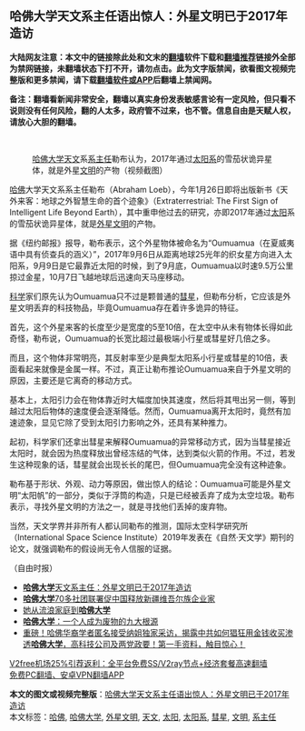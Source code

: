  <h2>哈佛大学天文系主任语出惊人：外星文明已于2017年造访</h2> <p class="notice"><b>大陆网友注意：本文中的链接除此处和文末的<a href="https://github.com/bannedbook/fanqiang" >翻墙</a>软件下载和<a href="https://github.com/killgcd/justmysocks/blob/master/README.md">翻墙推荐</a>链接外全部为禁网链接，未翻墙状态下打不开，请勿点击。此为文字版禁闻，欲看图文视频完整版和更多禁闻，请下载<a href="https://github.com/bannedbook/fanqiang">翻墙软件或APP</a>后翻墙上禁闻网。</p><p>备注：翻墙看新闻非常安全，翻墙以真实身份发表敏感言论有一定风险，但只看不说则没有任何风险，翻的人太多，政府管不过来，也不管。信息自由是天赋人权，请放心大胆的翻墙。</b></p>  <div class="entry"> <br /> <figure><figcaption class="wp-caption-text"><a href="https://www.bannedbook.org/bnews/tag/%e5%93%88%e4%bd%9b%e5%a4%a7%e5%ad%a6/" class="st_tag internal_tag" rel="tag" title="标签 哈佛大学 下的日志">哈佛大学</a><a href="https://www.bannedbook.org/bnews/tag/%e5%a4%a9%e6%96%87/" class="st_tag internal_tag" rel="tag" title="标签 天文 下的日志">天文</a>系<a href="https://www.bannedbook.org/bnews/tag/%E7%B3%BB%E4%B8%BB%E4%BB%BB/" class="st_tag internal_tag" rel="tag" title="标签 系主任 下的日志">系主任</a>勒布认为，2017年通过<a href="https://www.bannedbook.org/bnews/tag/%e5%a4%aa%e9%98%b3%e7%b3%bb/" class="st_tag internal_tag" rel="tag" title="标签 太阳系 下的日志">太阳系</a>的雪茄状诡异星体，就是外星<a href="https://www.bannedbook.org/bnews/tag/%E6%96%87%E6%98%8E/" class="st_tag internal_tag" rel="tag" title="标签 文明 下的日志">文明</a>的产物（视频截图）</figcaption></figure> <p><a href="https://www.bannedbook.org/bnews/tag/%e5%93%88%e4%bd%9b/" class="st_tag internal_tag" rel="tag" title="标签 哈佛 下的日志">哈佛</a>大学天文系系主任勒布（Abraham Loeb），今年1月26日即将出版新书《天外来客：地球之外智慧生命的首个迹象》（Extraterrestrial: The First Sign of Intelligent Life Beyond Earth），其中重申他过去的研究，亦即2017年通过<a href="https://www.bannedbook.org/bnews/tag/%e5%a4%aa%e9%98%b3/" class="st_tag internal_tag" rel="tag" title="标签 太阳 下的日志">太阳</a>系的雪茄状诡异星体，就是<a href="https://www.bannedbook.org/bnews/tag/%e5%a4%96%e6%98%9f%e6%96%87%e6%98%8e/" class="st_tag internal_tag" rel="tag" title="标签 外星文明 下的日志">外星文明</a>的产物。</p> <p>据《纽约邮报》报导，勒布表示，这个外星物体被命名为“Oumuamua（在夏威夷语中具有侦查兵的涵义）”，2017年9月6日从距离地球25光年的织女星方向进入太阳系，9月9日是它最靠近太阳的时候，到了9月底，Oumuamua以时速9.5万公里掠过金星，10月7日飞越地球后迅速向天马座移动。</p> <p><span class='wp_keywordlink'><a href="https://www.bannedbook.org/forum11/topic309.html" title="禁片：“科学”的棍子" target="_blank">科学</a></span>家们原先认为Oumuamua只不过是颗普通的<a href="https://www.bannedbook.org/bnews/tag/%E5%BD%97%E6%98%9F/" class="st_tag internal_tag" rel="tag" title="标签 彗星 下的日志">彗星</a>，但勒布分析，它应该是外星文明丢弃的科技物品，毕竟Oumuamua存在着许多诡异的特征。</p>  <p>首先，这个外星来客的长度至少是宽度的5至10倍，在太空中从未有物体长得如此奇怪，勒布说，Oumuamua的长宽比超过最极端小行星或彗星好几倍之多。</p> <p>而且，这个物体非常明亮，其反射率至少是典型太阳系小行星或彗星的10倍，表面看起来就像是金属一样。不过，真正让勒布推论Oumuamua来自于外星文明的原因，主要还是它离奇的移动方式。</p> <p>基本上，太阳引力会在物体靠近时大幅度加快其速度，然后将其甩出另一侧，等到越过太阳后物体的速度便会逐渐降低。然而，Oumuamua离开太阳时，竟然有加速迹象，显见它除了受到太阳引力影响之外，还具有某种推力。</p>  <p>起初，科学家们还拿出彗星来解释Oumuamua的异常移动方式，因为当彗星接近太阳时，就会因为热度释放出曾经冻结的气体，达到类似火箭的作用。不过，若发生这种现象的话，彗星就会出现长长的尾巴，但Oumuamua完全没有这种迹象。</p> <p>勒布基于形状、外观、动力等原因，做出惊人的结论：Oumuamua可能是外星文明“太阳帆”的一部分，类似于浮筒的构造，只是已经被丢弃了成为太空垃圾。勒布表示，寻找外星文明的方法之一，就是寻找他们丢掉的废弃物。</p> <p>当然，天文学界并非所有人都认同勒布的推测，国际太空科学研究所（International Space Science Institute）2019年发表在《自然·天文学》期刊的论文，就强调勒布的假设尚无令人信服的证据。</p>  <p>（自由时报）</p> <ul class='op-related-articles' title='相关阅读'> <li><a href='https://www.bannedbook.org/bnews/comments/20210103/1460184.html' target='_blank'><b>哈佛大学</b>天文系主任：外星文明已于2017年造访</a></li> <li><a href='https://www.bannedbook.org/bnews/ssgc/20210103/1459965.html' target='_blank'><b>哈佛大学</b>70多社团联署促中国释放新疆维吾尔族企业家</a></li> <li><a href='https://www.bannedbook.org/bnews/taiwannews/20201221/1451839.html' target='_blank'>她从流浪家庭到<b>哈佛大学</b></a></li> <li><a href='https://www.bannedbook.org/bnews/funmedia/20201209/1444445.html' target='_blank'><b>哈佛大学</b>：一个人成为废物的九大根源</a></li> <li><a href='https://www.bannedbook.org/bnews/bannedvideo/20201209/1444334.html' target='_blank'>重磅！哈佛华裔学者匿名接受纳姐独家采访，揭露中共如何猖狂用金钱收买渗透<b>哈佛大学</b>，高科技公司及两党政要！第一手资料，触目惊心！</a></li> </ul> <p class="texttj"> <a href="https://www.bannedbook.org/forum23/topic22702.html" target="_blank">V2free机场25%引荐返利：全平台免费SS/V2ray节点+经济套餐高速翻墙</a><br/> <a href="https://github.com/bannedbook/fanqiang/wiki/%E7%A6%81%E9%97%BB%E7%BD%91%E5%AE%89%E5%8D%93%E7%BF%BB%E5%A2%99%E6%96%B0%E9%97%BBAPP" target="_blank">免费PC翻墙、安卓VPN翻墙APP</a></p><p></p><a name='sharetosocial'></a>       <div><b>本文的图文或视频完整版</b>：<a href='https://www.bannedbook.org/bnews/comments/20210103/1460200.html'>哈佛大学天文系主任语出惊人：外星文明已于2017年造访</a></div>  </div><!--END ENTRY--> <div class="postfooter"> <div>本文标签：<a href="https://www.bannedbook.org/bnews/tag/%e5%93%88%e4%bd%9b/" rel="tag">哈佛</a>, <a href="https://www.bannedbook.org/bnews/tag/%e5%93%88%e4%bd%9b%e5%a4%a7%e5%ad%a6/" rel="tag">哈佛大学</a>, <a href="https://www.bannedbook.org/bnews/tag/%e5%a4%96%e6%98%9f%e6%96%87%e6%98%8e/" rel="tag">外星文明</a>, <a href="https://www.bannedbook.org/bnews/tag/%e5%a4%a9%e6%96%87/" rel="tag">天文</a>, <a href="https://www.bannedbook.org/bnews/tag/%e5%a4%aa%e9%98%b3/" rel="tag">太阳</a>, <a href="https://www.bannedbook.org/bnews/tag/%e5%a4%aa%e9%98%b3%e7%b3%bb/" rel="tag">太阳系</a>, <a href="https://www.bannedbook.org/bnews/tag/%E5%BD%97%E6%98%9F/" rel="tag">彗星</a>, <a href="https://www.bannedbook.org/bnews/tag/%E6%96%87%E6%98%8E/" rel="tag">文明</a>, <a href="https://www.bannedbook.org/bnews/tag/%E7%B3%BB%E4%B8%BB%E4%BB%BB/" rel="tag">系主任</a></div>  </div><!--END POSTFOOTER--> 